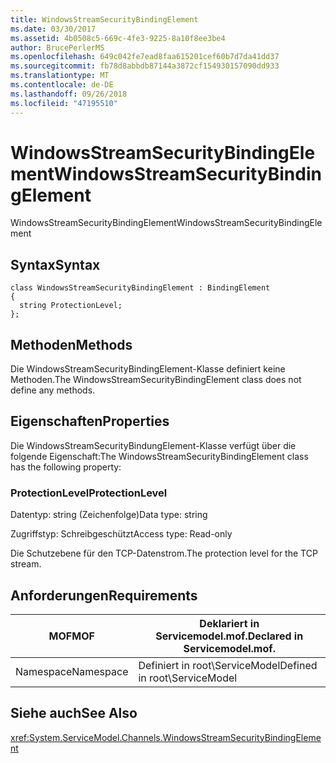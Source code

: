 ```yaml
---
title: WindowsStreamSecurityBindingElement
ms.date: 03/30/2017
ms.assetid: 4b0508c5-669c-4fe3-9225-8a10f8ee3be4
author: BrucePerlerMS
ms.openlocfilehash: 649c042fe7ead8faa615201cef60b7d7da41dd37
ms.sourcegitcommit: fb78d8abbdb87144a3872cf154930157090dd933
ms.translationtype: MT
ms.contentlocale: de-DE
ms.lasthandoff: 09/26/2018
ms.locfileid: "47195510"
---
```

# <a name="windowsstreamsecuritybindingelement"></a><span data-ttu-id="73da0-102">WindowsStreamSecurityBindingElement</span><span class="sxs-lookup"><span data-stu-id="73da0-102">WindowsStreamSecurityBindingElement</span></span>
<span data-ttu-id="73da0-103">WindowsStreamSecurityBindingElement</span><span class="sxs-lookup"><span data-stu-id="73da0-103">WindowsStreamSecurityBindingElement</span></span>  
  
## <a name="syntax"></a><span data-ttu-id="73da0-104">Syntax</span><span class="sxs-lookup"><span data-stu-id="73da0-104">Syntax</span></span>  
  
```  
class WindowsStreamSecurityBindingElement : BindingElement  
{  
  string ProtectionLevel;  
};  
```  
  
## <a name="methods"></a><span data-ttu-id="73da0-105">Methoden</span><span class="sxs-lookup"><span data-stu-id="73da0-105">Methods</span></span>  
 <span data-ttu-id="73da0-106">Die WindowsStreamSecurityBindingElement-Klasse definiert keine Methoden.</span><span class="sxs-lookup"><span data-stu-id="73da0-106">The WindowsStreamSecurityBindingElement class does not define any methods.</span></span>  
  
## <a name="properties"></a><span data-ttu-id="73da0-107">Eigenschaften</span><span class="sxs-lookup"><span data-stu-id="73da0-107">Properties</span></span>  
 <span data-ttu-id="73da0-108">Die WindowsStreamSecurityBindungElement-Klasse verfügt über die folgende Eigenschaft:</span><span class="sxs-lookup"><span data-stu-id="73da0-108">The WindowsStreamSecurityBindingElement class has the following property:</span></span>  
  
### <a name="protectionlevel"></a><span data-ttu-id="73da0-109">ProtectionLevel</span><span class="sxs-lookup"><span data-stu-id="73da0-109">ProtectionLevel</span></span>  
 <span data-ttu-id="73da0-110">Datentyp: string (Zeichenfolge)</span><span class="sxs-lookup"><span data-stu-id="73da0-110">Data type: string</span></span>  
  
 <span data-ttu-id="73da0-111">Zugriffstyp: Schreibgeschützt</span><span class="sxs-lookup"><span data-stu-id="73da0-111">Access type: Read-only</span></span>  
  
 <span data-ttu-id="73da0-112">Die Schutzebene für den TCP-Datenstrom.</span><span class="sxs-lookup"><span data-stu-id="73da0-112">The protection level for the TCP stream.</span></span>  
  
## <a name="requirements"></a><span data-ttu-id="73da0-113">Anforderungen</span><span class="sxs-lookup"><span data-stu-id="73da0-113">Requirements</span></span>  
  
|<span data-ttu-id="73da0-114">MOF</span><span class="sxs-lookup"><span data-stu-id="73da0-114">MOF</span></span>|<span data-ttu-id="73da0-115">Deklariert in Servicemodel.mof.</span><span class="sxs-lookup"><span data-stu-id="73da0-115">Declared in Servicemodel.mof.</span></span>|  
|---------|-----------------------------------|  
|<span data-ttu-id="73da0-116">Namespace</span><span class="sxs-lookup"><span data-stu-id="73da0-116">Namespace</span></span>|<span data-ttu-id="73da0-117">Definiert in root\ServiceModel</span><span class="sxs-lookup"><span data-stu-id="73da0-117">Defined in root\ServiceModel</span></span>|  
  
## <a name="see-also"></a><span data-ttu-id="73da0-118">Siehe auch</span><span class="sxs-lookup"><span data-stu-id="73da0-118">See Also</span></span>  
 <xref:System.ServiceModel.Channels.WindowsStreamSecurityBindingElement>
